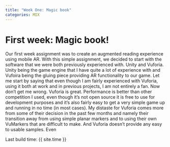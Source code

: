 ```yaml
---
title: "Week One: Magic book"
categories: MIX
---
```

# First week: Magic book!

Our first week assignment was to create an augmented reading experience using mobile AR. With this simple assignment, we decided to start with the software that we were both previously experienced with. Unity and Vuforia. Unity being the game engine that I have quite a lot of experience with and Vufoira being the gluing piece providing AR functionality to our game.
Let me start by saying that even though I am fairly experienced with Vuforia, using it both at work and in previous projects, I am not entirely a fan. Now don’t get me wrong. Vuforia is great. Performance is better than other competition I used, even though it’s not open source it is free to use for development purposes and it’s also fairly easy to get a very simple game up and running in no time (in most cases). My distaste for Vuforia comes more from some of their decision in the past few months and namely their transition away from using simple planar markers and to using their own VuMarkers that are difficult to make. And Vuforia doesn’t provide any easy to usable samples.
Even

Last build time: {{ site.time }}
